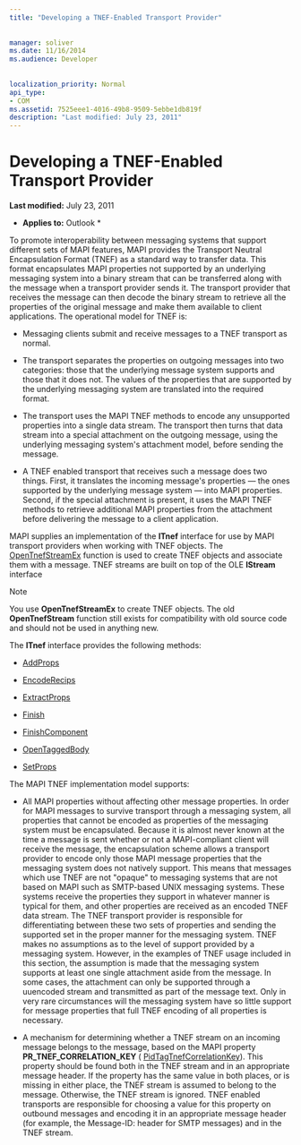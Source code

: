 ```yaml
---
title: "Developing a TNEF-Enabled Transport Provider"
 
 
manager: soliver
ms.date: 11/16/2014
ms.audience: Developer
 
 
localization_priority: Normal
api_type:
- COM
ms.assetid: 7525eee1-4016-49b8-9509-5ebbe1db819f
description: "Last modified: July 23, 2011"
---
```


# Developing a TNEF-Enabled Transport Provider

 **Last modified:** July 23, 2011 
  
 * **Applies to:** Outlook * 
  
To promote interoperability between messaging systems that support different sets of MAPI features, MAPI provides the Transport Neutral Encapsulation Format (TNEF) as a standard way to transfer data. This format encapsulates MAPI properties not supported by an underlying messaging system into a binary stream that can be transferred along with the message when a transport provider sends it. The transport provider that receives the message can then decode the binary stream to retrieve all the properties of the original message and make them available to client applications. The operational model for TNEF is:
  
- Messaging clients submit and receive messages to a TNEF transport as normal.
    
- The transport separates the properties on outgoing messages into two categories: those that the underlying message system supports and those that it does not. The values of the properties that are supported by the underlying messaging system are translated into the required format.
    
- The transport uses the MAPI TNEF methods to encode any unsupported properties into a single data stream. The transport then turns that data stream into a special attachment on the outgoing message, using the underlying messaging system's attachment model, before sending the message.
    
- A TNEF enabled transport that receives such a message does two things. First, it translates the incoming message's properties — the ones supported by the underlying message system — into MAPI properties. Second, if the special attachment is present, it uses the MAPI TNEF methods to retrieve additional MAPI properties from the attachment before delivering the message to a client application.
    
MAPI supplies an implementation of the **ITnef** interface for use by MAPI transport providers when working with TNEF objects. The [OpenTnefStreamEx](opentnefstreamex.md) function is used to create TNEF objects and associate them with a message. TNEF streams are built on top of the OLE **IStream** interface 
  
> [!NOTE]
> You use **OpenTnefStreamEx** to create TNEF objects. The old **OpenTnefStream** function still exists for compatibility with old source code and should not be used in anything new. 
  
The **ITnef** interface provides the following methods: 
  
- [AddProps](itnef-addprops.md)
    
- [EncodeRecips](itnef-encoderecips.md)
    
- [ExtractProps](itnef-extractprops.md)
    
- [Finish](itnef-finish.md)
    
- [FinishComponent](itnef-finishcomponent.md)
    
- [OpenTaggedBody](itnef-opentaggedbody.md)
    
- [SetProps](itnef-setprops.md)
    
The MAPI TNEF implementation model supports:
  
- All MAPI properties without affecting other message properties. In order for MAPI messages to survive transport through a messaging system, all properties that cannot be encoded as properties of the messaging system must be encapsulated. Because it is almost never known at the time a message is sent whether or not a MAPI-compliant client will receive the message, the encapsulation scheme allows a transport provider to encode only those MAPI message properties that the messaging system does not natively support. This means that messages which use TNEF are not "opaque" to messaging systems that are not based on MAPI such as SMTP-based UNIX messaging systems. These systems receive the properties they support in whatever manner is typical for them, and other properties are received as an encoded TNEF data stream. The TNEF transport provider is responsible for differentiating between these two sets of properties and sending the supported set in the proper manner for the messaging system. TNEF makes no assumptions as to the level of support provided by a messaging system. However, in the examples of TNEF usage included in this section, the assumption is made that the messaging system supports at least one single attachment aside from the message. In some cases, the attachment can only be supported through a uuencoded stream and transmitted as part of the message text. Only in very rare circumstances will the messaging system have so little support for message properties that full TNEF encoding of all properties is necessary.
    
- A mechanism for determining whether a TNEF stream on an incoming message belongs to the message, based on the MAPI property **PR_TNEF_CORRELATION_KEY** ( [PidTagTnefCorrelationKey](pidtagtnefcorrelationkey-canonical-property.md)). This property should be found both in the TNEF stream and in an appropriate message header. If the property has the same value in both places, or is missing in either place, the TNEF stream is assumed to belong to the message. Otherwise, the TNEF stream is ignored. TNEF enabled transports are responsible for choosing a value for this property on outbound messages and encoding it in an appropriate message header (for example, the Message-ID: header for SMTP messages) and in the TNEF stream.
    

